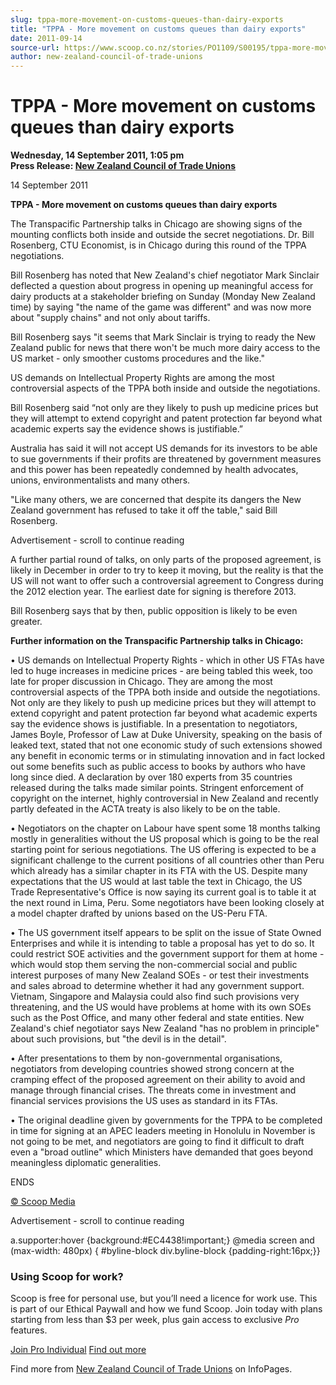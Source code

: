 ```yaml
---
slug: tppa-more-movement-on-customs-queues-than-dairy-exports
title: "TPPA - More movement on customs queues than dairy exports"
date: 2011-09-14
source-url: https://www.scoop.co.nz/stories/PO1109/S00195/tppa-more-movement-on-customs-queues-than-dairy-exports.htm
author: new-zealand-council-of-trade-unions
---
```

TPPA - More movement on customs queues than dairy exports
=========================================================

**Wednesday, 14 September 2011, 1:05 pm**  
**Press Release: [New Zealand Council of Trade Unions](https://info.scoop.co.nz/New_Zealand_Council_of_Trade_Unions)**

14 September 2011

**TPPA - More movement on customs queues than dairy exports**

The Transpacific Partnership talks in Chicago are showing signs of the mounting conflicts both inside and outside the secret negotiations. Dr. Bill Rosenberg, CTU Economist, is in Chicago during this round of the TPPA negotiations.

Bill Rosenberg has noted that New Zealand's chief negotiator Mark Sinclair deflected a question about progress in opening up meaningful access for dairy products at a stakeholder briefing on Sunday (Monday New Zealand time) by saying "the name of the game was different" and was now more about "supply chains" and not only about tariffs.

Bill Rosenberg says "it seems that Mark Sinclair is trying to ready the New Zealand public for news that there won't be much more dairy access to the US market - only smoother customs procedures and the like."

US demands on Intellectual Property Rights are among the most controversial aspects of the TPPA both inside and outside the negotiations.

Bill Rosenberg said “not only are they likely to push up medicine prices but they will attempt to extend copyright and patent protection far beyond what academic experts say the evidence shows is justifiable.”

Australia has said it will not accept US demands for its investors to be able to sue governments if their profits are threatened by government measures and this power has been repeatedly condemned by health advocates, unions, environmentalists and many others.

"Like many others, we are concerned that despite its dangers the New Zealand government has refused to take it off the table," said Bill Rosenberg.

Advertisement - scroll to continue reading





A further partial round of talks, on only parts of the proposed agreement, is likely in December in order to try to keep it moving, but the reality is that the US will not want to offer such a controversial agreement to Congress during the 2012 election year. The earliest date for signing is therefore 2013.

Bill Rosenberg says that by then, public opposition is likely to be even greater.

**Further information on the Transpacific Partnership talks in Chicago:**

• US demands on Intellectual Property Rights - which in other US FTAs have led to huge increases in medicine prices - are being tabled this week, too late for proper discussion in Chicago. They are among the most controversial aspects of the TPPA both inside and outside the negotiations. Not only are they likely to push up medicine prices but they will attempt to extend copyright and patent protection far beyond what academic experts say the evidence shows is justifiable. In a presentation to negotiators, James Boyle, Professor of Law at Duke University, speaking on the basis of leaked text, stated that not one economic study of such extensions showed any benefit in economic terms or in stimulating innovation and in fact locked out some benefits such as public access to books by authors who have long since died. A declaration by over 180 experts from 35 countries released during the talks made similar points. Stringent enforcement of copyright on the internet, highly controversial in New Zealand and recently partly defeated in the ACTA treaty is also likely to be on the table.

• Negotiators on the chapter on Labour have spent some 18 months talking mostly in generalities without the US proposal which is going to be the real starting point for serious negotiations. The US offering is expected to be a significant challenge to the current positions of all countries other than Peru which already has a similar chapter in its FTA with the US. Despite many expectations that the US would at last table the text in Chicago, the US Trade Representative's Office is now saying its current goal is to table it at the next round in Lima, Peru. Some negotiators have been looking closely at a model chapter drafted by unions based on the US-Peru FTA.

• The US government itself appears to be split on the issue of State Owned Enterprises and while it is intending to table a proposal has yet to do so. It could restrict SOE activities and the government support for them at home - which would stop them serving the non-commercial social and public interest purposes of many New Zealand SOEs - or test their investments and sales abroad to determine whether it had any government support. Vietnam, Singapore and Malaysia could also find such provisions very threatening, and the US would have problems at home with its own SOEs such as the Post Office, and many other federal and state entities. New Zealand's chief negotiator says New Zealand "has no problem in principle" about such provisions, but "the devil is in the detail".

• After presentations to them by non-governmental organisations, negotiators from developing countries showed strong concern at the cramping effect of the proposed agreement on their ability to avoid and manage through financial crises. The threats come in investment and financial services provisions the US uses as standard in its FTAs.

• The original deadline given by governments for the TPPA to be completed in time for signing at an APEC leaders meeting in Honolulu in November is not going to be met, and negotiators are going to find it difficult to draft even a "broad outline" which Ministers have demanded that goes beyond meaningless diplomatic generalities.

ENDS

[© Scoop Media](http://www.scoop.co.nz/about/terms.html)  

Advertisement - scroll to continue reading



a.supporter:hover {background:#EC4438!important;} @media screen and (max-width: 480px) { #byline-block div.byline-block {padding-right:16px;}}

### Using Scoop for work?

Scoop is free for personal use, but you’ll need a licence for work use. This is part of our Ethical Paywall and how we fund Scoop. Join today with plans starting from less than $3 per week, plus gain access to exclusive _Pro_ features.  
  
[Join Pro Individual](https://pro.scoop.co.nz/Individual/?from=ProIn24) [Find out more](https://pro.scoop.co.nz/using-scoop-for-work/?from=ProIn24)

Find more from [New Zealand Council of Trade Unions](https://info.scoop.co.nz/New_Zealand_Council_of_Trade_Unions) on InfoPages.